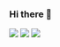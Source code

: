 ### Hi there 👋

<!--
**wooyoungman/wooyoungman** is a ✨ _special_ ✨ repository because its `README.md` (this file) appears on your GitHub profile.

Here are some ideas to get you started:

- 🔭 I’m currently working on ...
- 🌱 I’m currently learning ...
- 👯 I’m looking to collaborate on ...
- 🤔 I’m looking for help with ...
- 💬 Ask me about ...
- 📫 How to reach me: ...
- 😄 Pronouns: ...
- ⚡ Fun fact: ...
-->
 <img src="https://img.shields.io/badge/-A8B9CC?style=flat&logo=C&logoColor=white"/>
 <img src="https://img.shields.io/badge/-00599Cstyle=flat&logo=C++&logoColor=white"/>
 <img src="https://img.shields.io/badge/-3776AB?style=flat&logo=Python&logoColor=white"/>
